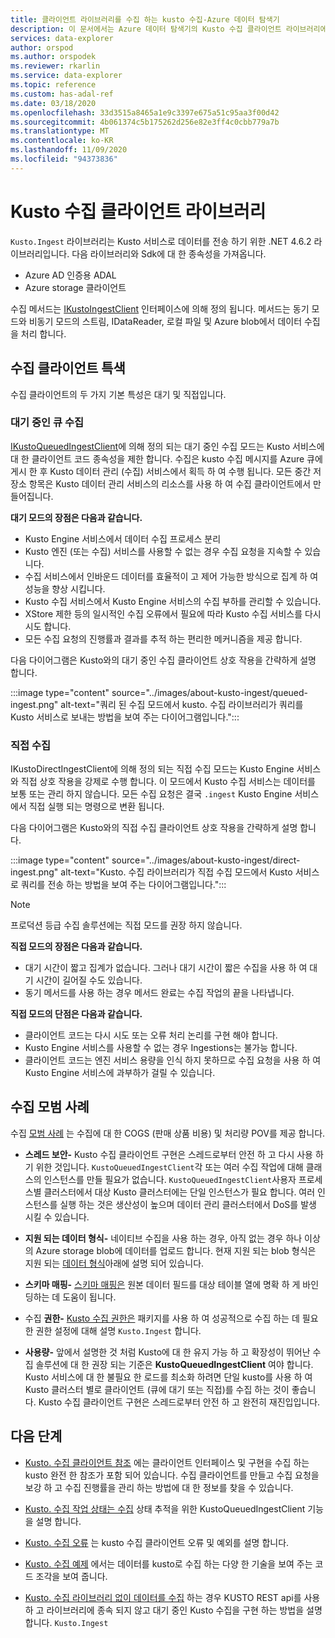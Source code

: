 ```yaml
---
title: 클라이언트 라이브러리를 수집 하는 kusto 수집-Azure 데이터 탐색기
description: 이 문서에서는 Azure 데이터 탐색기의 Kusto 수집 클라이언트 라이브러리에 대해 설명 합니다.
services: data-explorer
author: orspod
ms.author: orspodek
ms.reviewer: rkarlin
ms.service: data-explorer
ms.topic: reference
ms.custom: has-adal-ref
ms.date: 03/18/2020
ms.openlocfilehash: 33d3515a8465a1e9c3397e675a51c95aa3f00d42
ms.sourcegitcommit: 4b061374c5b175262d256e82e3ff4c0cbb779a7b
ms.translationtype: MT
ms.contentlocale: ko-KR
ms.lasthandoff: 11/09/2020
ms.locfileid: "94373836"
---
```

# <a name="kusto-ingest-client-library"></a>Kusto 수집 클라이언트 라이브러리 

`Kusto.Ingest` 라이브러리는 Kusto 서비스로 데이터를 전송 하기 위한 .NET 4.6.2 라이브러리입니다.
다음 라이브러리와 Sdk에 대 한 종속성을 가져옵니다.

* Azure AD 인증용 ADAL
* Azure storage 클라이언트

수집 메서드는 [IKustoIngestClient](kusto-ingest-client-reference.md#interface-ikustoingestclient) 인터페이스에 의해 정의 됩니다.  메서드는 동기 모드와 비동기 모드의 스트림, IDataReader, 로컬 파일 및 Azure blob에서 데이터 수집을 처리 합니다.

## <a name="ingest-client-flavors"></a>수집 클라이언트 특색

수집 클라이언트의 두 가지 기본 특성은 대기 및 직접입니다.

### <a name="queued-ingestion"></a>대기 중인 큐 수집

[IKustoQueuedIngestClient](kusto-ingest-client-reference.md#interface-ikustoqueuedingestclient)에 의해 정의 되는 대기 중인 수집 모드는 Kusto 서비스에 대 한 클라이언트 코드 종속성을 제한 합니다. 수집은 kusto 수집 메시지를 Azure 큐에 게시 한 후 Kusto 데이터 관리 (수집) 서비스에서 획득 하 여 수행 됩니다. 모든 중간 저장소 항목은 Kusto 데이터 관리 서비스의 리소스를 사용 하 여 수집 클라이언트에서 만들어집니다.

**대기 모드의 장점은 다음과 같습니다.**

* Kusto Engine 서비스에서 데이터 수집 프로세스 분리
* Kusto 엔진 (또는 수집) 서비스를 사용할 수 없는 경우 수집 요청을 지속할 수 있습니다.
* 수집 서비스에서 인바운드 데이터를 효율적이 고 제어 가능한 방식으로 집계 하 여 성능을 향상 시킵니다. 
* Kusto 수집 서비스에서 Kusto Engine 서비스의 수집 부하를 관리할 수 있습니다.
* XStore 제한 등의 일시적인 수집 오류에서 필요에 따라 Kusto 수집 서비스를 다시 시도 합니다.
* 모든 수집 요청의 진행률과 결과를 추적 하는 편리한 메커니즘을 제공 합니다.

다음 다이어그램은 Kusto와의 대기 중인 수집 클라이언트 상호 작용을 간략하게 설명 합니다.

:::image type="content" source="../images/about-kusto-ingest/queued-ingest.png" alt-text="쿼리 된 수집 모드에서 kusto. 수집 라이브러리가 쿼리를 Kusto 서비스로 보내는 방법을 보여 주는 다이어그램입니다.":::
 
### <a name="direct-ingestion"></a>직접 수집

IKustoDirectIngestClient에 의해 정의 되는 직접 수집 모드는 Kusto Engine 서비스와 직접 상호 작용을 강제로 수행 합니다. 이 모드에서 Kusto 수집 서비스는 데이터를 보통 또는 관리 하지 않습니다. 모든 수집 요청은 결국 `.ingest` Kusto Engine 서비스에서 직접 실행 되는 명령으로 변환 됩니다.

다음 다이어그램은 Kusto와의 직접 수집 클라이언트 상호 작용을 간략하게 설명 합니다.

:::image type="content" source="../images/about-kusto-ingest/direct-ingest.png" alt-text="Kusto. 수집 라이브러리가 직접 수집 모드에서 Kusto 서비스로 쿼리를 전송 하는 방법을 보여 주는 다이어그램입니다.":::

> [!NOTE]
> 프로덕션 등급 수집 솔루션에는 직접 모드를 권장 하지 않습니다.

**직접 모드의 장점은 다음과 같습니다.**

* 대기 시간이 짧고 집계가 없습니다. 그러나 대기 시간이 짧은 수집을 사용 하 여 대기 시간이 길어질 수도 있습니다.
* 동기 메서드를 사용 하는 경우 메서드 완료는 수집 작업의 끝을 나타냅니다.

**직접 모드의 단점은 다음과 같습니다.**

* 클라이언트 코드는 다시 시도 또는 오류 처리 논리를 구현 해야 합니다.
* Kusto Engine 서비스를 사용할 수 없는 경우 Ingestions는 불가능 합니다.
* 클라이언트 코드는 엔진 서비스 용량을 인식 하지 못하므로 수집 요청을 사용 하 여 Kusto Engine 서비스에 과부하가 걸릴 수 있습니다.

## <a name="ingestion-best-practices"></a>수집 모범 사례

수집 [모범 사례](kusto-ingest-best-practices.md) 는 수집에 대 한 COGS (판매 상품 비용) 및 처리량 POV를 제공 합니다.

* **스레드 보안-** Kusto 수집 클라이언트 구현은 스레드로부터 안전 하 고 다시 사용 하기 위한 것입니다. `KustoQueuedIngestClient`각 또는 여러 수집 작업에 대해 클래스의 인스턴스를 만들 필요가 없습니다. `KustoQueuedIngestClient`사용자 프로세스별 클러스터에서 대상 Kusto 클러스터에는 단일 인스턴스가 필요 합니다. 여러 인스턴스를 실행 하는 것은 생산성이 높으며 데이터 관리 클러스터에서 DoS를 발생 시킬 수 있습니다.

* **지원 되는 데이터 형식-** 네이티브 수집을 사용 하는 경우, 아직 없는 경우 하나 이상의 Azure storage blob에 데이터를 업로드 합니다. 현재 지원 되는 blob 형식은 지원 되는 [데이터 형식](../../../ingestion-supported-formats.md)아래에 설명 되어 있습니다.

* **스키마 매핑-** 
 [스키마 매핑은](../../management/mappings.md) 원본 데이터 필드를 대상 테이블 열에 명확 하 게 바인딩하는 데 도움이 됩니다.

* 수집 **권한-** 
 [Kusto 수집 권한은](kusto-ingest-client-permissions.md) 패키지를 사용 하 여 성공적으로 수집 하는 데 필요한 권한 설정에 대해 설명 `Kusto.Ingest` 합니다.

* **사용량-** 앞에서 설명한 것 처럼 Kusto에 대 한 유지 가능 하 고 확장성이 뛰어난 수집 솔루션에 대 한 권장 되는 기준은 **KustoQueuedIngestClient** 여야 합니다.
Kusto 서비스에 대 한 불필요 한 로드를 최소화 하려면 단일 kusto를 사용 하 여 Kusto 클러스터 별로 클라이언트 (큐에 대기 또는 직접)를 수집 하는 것이 좋습니다. Kusto 수집 클라이언트 구현은 스레드로부터 안전 하 고 완전히 재진입입니다.

## <a name="next-steps"></a>다음 단계

* [Kusto. 수집 클라이언트 참조](kusto-ingest-client-reference.md) 에는 클라이언트 인터페이스 및 구현을 수집 하는 kusto 완전 한 참조가 포함 되어 있습니다. 수집 클라이언트를 만들고 수집 요청을 보강 하 고 수집 진행률을 관리 하는 방법에 대 한 정보를 찾을 수 있습니다.

* [Kusto. 수집 작업 상태는 수집](kusto-ingest-client-status.md) 상태 추적을 위한 KustoQueuedIngestClient 기능을 설명 합니다.

* [Kusto. 수집 오류](kusto-ingest-client-errors.md) 는 kusto 수집 클라이언트 오류 및 예외를 설명 합니다.

* [Kusto. 수집 예제](kusto-ingest-client-examples.md) 에서는 데이터를 kusto로 수집 하는 다양 한 기술을 보여 주는 코드 조각을 보여 줍니다.

* [Kusto. 수집 라이브러리 없이 데이터를 수집](kusto-ingest-client-rest.md) 하는 경우 KUSTO REST api를 사용 하 고 라이브러리에 종속 되지 않고 대기 중인 Kusto 수집을 구현 하는 방법을 설명 합니다. `Kusto.Ingest`


